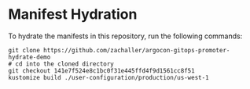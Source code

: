 # Manifest Hydration

To hydrate the manifests in this repository, run the following commands:

```shell
git clone https://github.com/zachaller/argocon-gitops-promoter-hydrate-demo
# cd into the cloned directory
git checkout 141e7f524e8c1bc0f31e445ffd4f9d1561cc8f51
kustomize build ./user-configuration/production/us-west-1
```
